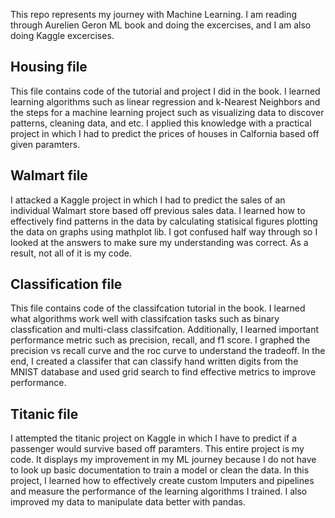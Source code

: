 This repo represents my journey with Machine Learning. I am reading through Aurelien Geron ML book and doing the excercises, and I am also doing Kaggle excercises. 

## Housing file
This file contains code of the tutorial and project I did in the book. I learned learning algorithms such as linear regression and k-Nearest Neighbors
and the steps for a machine learning project such as visualizing data to discover patterns, cleaning data, and etc. I applied this knowledge with a practical project
in which I had to predict the prices of houses in Calfornia based off given paramters.

## Walmart file
I attacked a Kaggle project in which I had to predict the sales of an individual Walmart store based off previous sales data. I learned how to effectively find 
patterns in the data by calculating statisical figures plotting the data on graphs using mathplot lib. I got confused half way through so I looked at the answers
to make sure my understanding was correct. As a result, not all of it is my code.

## Classification file
This file contains code of the classifcation tutorial in the book. I learned what algorithms work well with classifcation tasks such as binary classfication
and multi-class classifcation. Additionally, I learned important performance metric such as precision, recall, and f1 score. I graphed the precision vs recall curve
and the roc curve to understand the tradeoff. In the end, I created a classifer that can classify hand written digits from the MNIST database and used grid 
search to find effective metrics to improve performance.

## Titanic file
I attempted the titanic project on Kaggle in which I have to predict if a passenger would survive based off paramters. This entire project is my code. 
It displays my improvement in my ML journey because I do not have to look up basic documentation to train a model or clean the data. In this project, I learned
how to effectively create custom Imputers and pipelines and measure the performance of the learning algorithms I trained. I also improved my data to manipulate 
data better with pandas.
